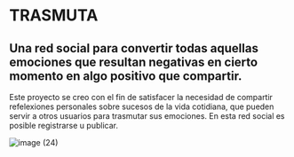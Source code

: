 # TRASMUTA

## Una red social para convertir todas aquellas emociones que resultan negativas en cierto momento en algo positivo que compartir.
Este proyecto se creo con el fin de satisfacer la necesidad de compartir refelexiones personales sobre sucesos de la vida cotidiana, que pueden servir a otros usuarios para trasmutar sus emociones.
En esta red social es posible registrarse u publicar.

![image (24)](https://user-images.githubusercontent.com/86276089/140165692-05773a85-e540-4b9b-b28e-b4e8af741f3d.png)
